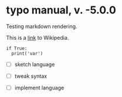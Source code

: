 # typo manual, v. -5.0.0

Testing markdown rendering.

This is a [link](https://en.wikipedia.org) to Wikipedia.

```
if True:
  print('var')
```

- [ ] sketch language
- [ ] tweak syntax
- [ ] implement language


